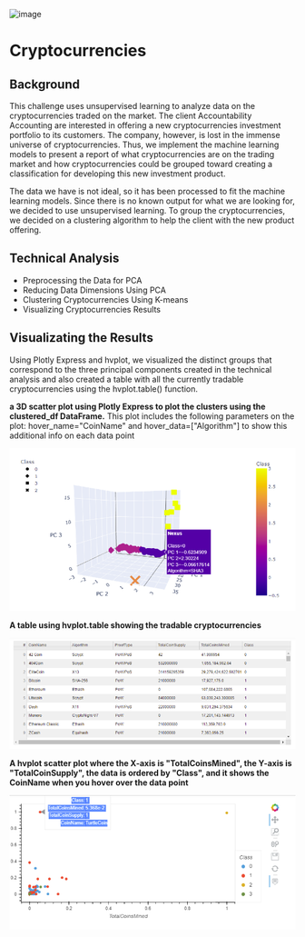 ![image](https://blogs.lexisnexis.com/financial-crime-in-focus/wp-content/uploads/2020/05/crypto-blog-banner.jpg)

# Cryptocurrencies

## Background

This challenge uses unsupervised learning to analyze data on the cryptocurrencies traded on the market. The client Accountability Accounting are interested in offering a new cryptocurrencies investment portfolio to its customers. The company, however, is lost in the immense universe of cryptocurrencies. Thus, we implement the machine learning models to present a report of what cryptocurrencies are on the trading market and how cryptocurrencies could be grouped toward creating a classification for developing this new investment product.

The data we have is not ideal, so it has been processed to fit the machine learning models. Since there is no known output for what we are looking for, we decided to use unsupervised learning. To group the cryptocurrencies, we decided on a clustering algorithm to help the client with the new product offering.

## Technical Analysis

* Preprocessing the Data for PCA
* Reducing Data Dimensions Using PCA
* Clustering Cryptocurrencies Using K-means
* Visualizing Cryptocurrencies Results

## Visualizating the Results

Using Plotly Express and hvplot, we visualized the distinct groups that correspond to the three principal components created in the technical analysis and also created a table with all the currently tradable cryptocurrencies using the hvplot.table() function.

**a 3D scatter plot using Plotly Express to plot the clusters using the clustered_df DataFrame.**
This plot includes the following parameters on the plot: hover_name="CoinName" and hover_data=["Algorithm"] to show this additional info on each data point

![image](https://github.com/amberwnaushahi/Cryptocurrencies/blob/main/Resources/3d%20scatter%20clusters.PNG)

**A table using hvplot.table showing the tradable cryptocurrencies**

![image](https://github.com/amberwnaushahi/Cryptocurrencies/blob/main/Resources/table.PNG)

**A hvplot scatter plot where the X-axis is "TotalCoinsMined", the Y-axis is "TotalCoinSupply", the data is ordered by "Class", and it shows the CoinName when you hover over the data point**

![image](https://github.com/amberwnaushahi/Cryptocurrencies/blob/main/Resources/hvplot%20scatter.PNG)

